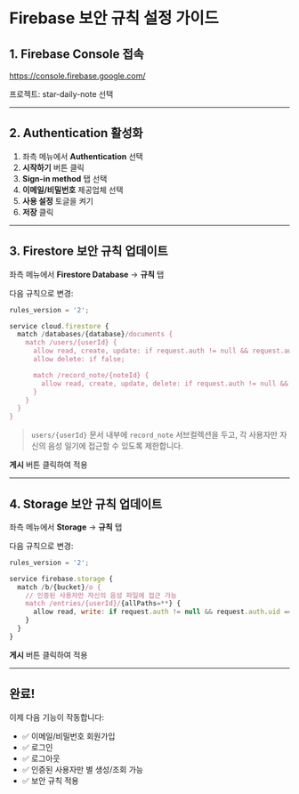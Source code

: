 # Firebase 보안 규칙 설정 가이드

## 1. Firebase Console 접속
https://console.firebase.google.com/

프로젝트: star-daily-note 선택

---

## 2. Authentication 활성화

1. 좌측 메뉴에서 **Authentication** 선택
2. **시작하기** 버튼 클릭
3. **Sign-in method** 탭 선택
4. **이메일/비밀번호** 제공업체 선택
5. **사용 설정** 토글을 켜기
6. **저장** 클릭

---

## 3. Firestore 보안 규칙 업데이트

좌측 메뉴에서 **Firestore Database** → **규칙** 탭

다음 규칙으로 변경:

```javascript
rules_version = '2';

service cloud.firestore {
  match /databases/{database}/documents {
    match /users/{userId} {
      allow read, create, update: if request.auth != null && request.auth.uid == userId;
      allow delete: if false;

      match /record_note/{noteId} {
        allow read, create, update, delete: if request.auth != null && request.auth.uid == userId;
      }
    }
  }
}
```

> `users/{userId}` 문서 내부에 `record_note` 서브컬렉션을 두고, 각 사용자만 자신의 음성 일기에 접근할 수 있도록 제한합니다.

**게시** 버튼 클릭하여 적용

---

## 4. Storage 보안 규칙 업데이트

좌측 메뉴에서 **Storage** → **규칙** 탭

다음 규칙으로 변경:

```javascript
rules_version = '2';

service firebase.storage {
  match /b/{bucket}/o {
    // 인증된 사용자만 자신의 음성 파일에 접근 가능
    match /entries/{userId}/{allPaths=**} {
      allow read, write: if request.auth != null && request.auth.uid == userId;
    }
  }
}
```

**게시** 버튼 클릭하여 적용

---

## 완료!

이제 다음 기능이 작동합니다:
- ✅ 이메일/비밀번호 회원가입
- ✅ 로그인
- ✅ 로그아웃
- ✅ 인증된 사용자만 별 생성/조회 가능
- ✅ 보안 규칙 적용
